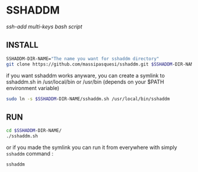 # SSHADDM

*ssh-add multi-keys bash script*

## INSTALL

```bash
SSHADDM-DIR-NAME="The name you want for sshaddm directory"
git clone https://github.com/massipasquesi/sshaddm.git $SSHADDM-DIR-NAME
```

if you want sshaddm works anyware,
you can create a symlink to sshaddm.sh in /usr/local/bin or /usr/bin (depends on your $PATH environment variable)

```bash
sudo ln -s $SSHADDM-DIR-NAME/sshaddm.sh /usr/local/bin/sshaddm
```

## RUN

```bash
cd $SSHADDM-DIR-NAME/
./sshaddm.sh
```

or if you made the symlink
you can run it from everywhere with simply `sshaddm` command :

```bash
sshaddm
```